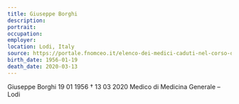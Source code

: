 ```yaml
---
title: Giuseppe Borghi
description: 
portrait: 
occupation: 
employer: 
location: Lodi, Italy
source: https://portale.fnomceo.it/elenco-dei-medici-caduti-nel-corso-dellepidemia-di-covid-19/
birth_date: 1956-01-19
death_date: 2020-03-13
---
```


Giuseppe Borghi 19 01 1956 † 13 03 2020
Medico di Medicina Generale  – Lodi